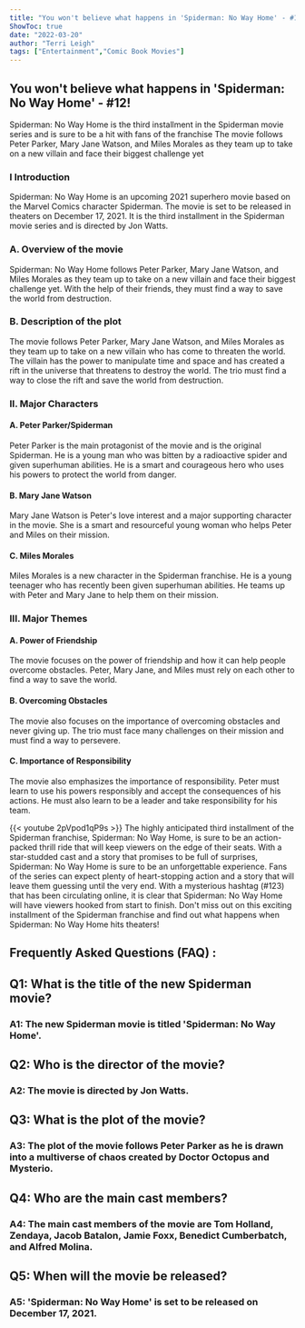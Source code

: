 ```yaml
---
title: "You won't believe what happens in 'Spiderman: No Way Home' - #123!"
ShowToc: true 
date: "2022-03-20"
author: "Terri Leigh" 
tags: ["Entertainment","Comic Book Movies"]
---
```

## You won't believe what happens in 'Spiderman: No Way Home' - #12!

Spiderman: No Way Home is the third installment in the Spiderman movie series and is sure to be a hit with fans of the franchise The movie follows Peter Parker, Mary Jane Watson, and Miles Morales as they team up to take on a new villain and face their biggest challenge yet

### I Introduction

Spiderman: No Way Home is an upcoming 2021 superhero movie based on the Marvel Comics character Spiderman. The movie is set to be released in theaters on December 17, 2021. It is the third installment in the Spiderman movie series and is directed by Jon Watts.

### A. Overview of the movie

Spiderman: No Way Home follows Peter Parker, Mary Jane Watson, and Miles Morales as they team up to take on a new villain and face their biggest challenge yet. With the help of their friends, they must find a way to save the world from destruction.

### B. Description of the plot

The movie follows Peter Parker, Mary Jane Watson, and Miles Morales as they team up to take on a new villain who has come to threaten the world. The villain has the power to manipulate time and space and has created a rift in the universe that threatens to destroy the world. The trio must find a way to close the rift and save the world from destruction.

### II. Major Characters

#### A. Peter Parker/Spiderman

Peter Parker is the main protagonist of the movie and is the original Spiderman. He is a young man who was bitten by a radioactive spider and given superhuman abilities. He is a smart and courageous hero who uses his powers to protect the world from danger.

#### B. Mary Jane Watson

Mary Jane Watson is Peter's love interest and a major supporting character in the movie. She is a smart and resourceful young woman who helps Peter and Miles on their mission.

#### C. Miles Morales

Miles Morales is a new character in the Spiderman franchise. He is a young teenager who has recently been given superhuman abilities. He teams up with Peter and Mary Jane to help them on their mission.

### III. Major Themes

#### A. Power of Friendship

The movie focuses on the power of friendship and how it can help people overcome obstacles. Peter, Mary Jane, and Miles must rely on each other to find a way to save the world.

#### B. Overcoming Obstacles

The movie also focuses on the importance of overcoming obstacles and never giving up. The trio must face many challenges on their mission and must find a way to persevere.

#### C. Importance of Responsibility

The movie also emphasizes the importance of responsibility. Peter must learn to use his powers responsibly and accept the consequences of his actions. He must also learn to be a leader and take responsibility for his team.

{{< youtube 2pVpod1qP9s >}} 
The highly anticipated third installment of the Spiderman franchise, Spiderman: No Way Home, is sure to be an action-packed thrill ride that will keep viewers on the edge of their seats. With a star-studded cast and a story that promises to be full of surprises, Spiderman: No Way Home is sure to be an unforgettable experience. Fans of the series can expect plenty of heart-stopping action and a story that will leave them guessing until the very end. With a mysterious hashtag (#123) that has been circulating online, it is clear that Spiderman: No Way Home will have viewers hooked from start to finish. Don't miss out on this exciting installment of the Spiderman franchise and find out what happens when Spiderman: No Way Home hits theaters!

## Frequently Asked Questions (FAQ) :
<h2>Q1: What is the title of the new Spiderman movie?</h2>

<h3>A1: The new Spiderman movie is titled 'Spiderman: No Way Home'.</h3>

<h2>Q2: Who is the director of the movie?</h2>

<h3>A2: The movie is directed by Jon Watts.</h3>

<h2>Q3: What is the plot of the movie?</h2>

<h3>A3: The plot of the movie follows Peter Parker as he is drawn into a multiverse of chaos created by Doctor Octopus and Mysterio.</h3>

<h2>Q4: Who are the main cast members?</h2>

<h3>A4: The main cast members of the movie are Tom Holland, Zendaya, Jacob Batalon, Jamie Foxx, Benedict Cumberbatch, and Alfred Molina.</h3>

<h2>Q5: When will the movie be released?</h2>

<h3>A5: 'Spiderman: No Way Home' is set to be released on December 17, 2021.</h3>



